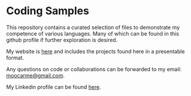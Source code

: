 # Coding Samples

This repository contains a curated selection of files to demonstrate my competence of various languages. Many of which can be found in this github profile if further exploration is desired.

My website is [here](http://www.mattmoocar.me) and includes the projects found here in a presentable format. 

Any questions on code or collaborations can be forwarded to my email: moocarme@gmail.com.

My Linkedin profile can be found [here](https://www.linkedin.com/in/moocarme). 
